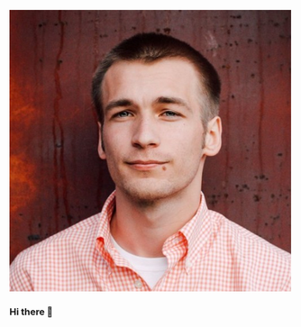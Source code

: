 [![Header](https://raw.githubusercontent.com/braedenb/braedenb/braedenb/braeden_brettin.jpg "Header")](https://some-url.dev/)

### Hi there 👋

<!--
**braedenb/braedenb** is a ✨ _special_ ✨ repository because its `README.md` (this file) appears on your GitHub profile.

Here are some ideas to get you started:

- 🔭 I’m currently working on ...
- 🌱 I’m currently learning ...
- 👯 I’m looking to collaborate on ...
- 🤔 I’m looking for help with ...
- 💬 Ask me about ...
- 📫 How to reach me: ...
- 😄 Pronouns: ...
- ⚡ Fun fact: ...
-->

